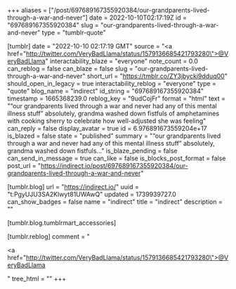 +++
aliases = ["/post/697689167355920384/our-grandparents-lived-through-a-war-and-never"]
date = 2022-10-10T02:17:19Z
id = "697689167355920384"
slug = "our-grandparents-lived-through-a-war-and-never"
type = "tumblr-quote"

[tumblr]
date = "2022-10-10 02:17:19 GMT"
source = "<a href=\"http://twitter.com/VeryBadLlama/status/1579136685421793280\">@VeryBadLlama</a>"
interactability_blaze = "everyone"
note_count = 0.0
can_reblog = false
can_blaze = false
slug = "our-grandparents-lived-through-a-war-and-never"
short_url = "https://tmblr.co/ZY3jbycki9dduq00"
should_open_in_legacy = true
interactability_reblog = "everyone"
type = "quote"
blog_name = "indirect"
id_string = "697689167355920384"
timestamp = 1665368239.0
reblog_key = "9udCojFr"
format = "html"
text = "“our grandparents lived through a war and never had any of this mental illness stuff” absolutely, grandma washed down fistfuls of amphetamines with cooking sherry to celebrate how well-adjusted she was feeling"
can_reply = false
display_avatar = true
id = 6.976891673559204e+17
is_blazed = false
state = "published"
summary = "“our grandparents lived through a war and never had any of this mental illness stuff” absolutely, grandma washed down fistfuls..."
is_blaze_pending = false
can_send_in_message = true
can_like = false
is_blocks_post_format = false
post_url = "https://indirect.io/post/697689167355920384/our-grandparents-lived-through-a-war-and-never"

[tumblr.blog]
url = "https://indirect.io/"
uuid = "t:PgyUJU3SA2Klwyt81UWAwQ"
updated = 1739939727.0
can_show_badges = false
name = "indirect"
title = "indirect"
description = ""

[tumblr.blog.tumblrmart_accessories]

[tumblr.reblog]
comment = "<p><a href=\"http://twitter.com/VeryBadLlama/status/1579136685421793280\">@VeryBadLlama</a></p>"
tree_html = ""
+++

